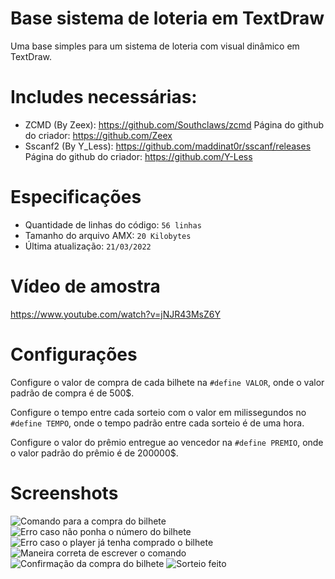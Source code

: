 # Base sistema de loteria em TextDraw

Uma base simples para um sistema de loteria com visual dinâmico em TextDraw.

# Includes necessárias:

- ZCMD (By Zeex): https://github.com/Southclaws/zcmd Página do github do criador: https://github.com/Zeex
- Sscanf2 (By Y_Less): https://github.com/maddinat0r/sscanf/releases Página do github do criador: https://github.com/Y-Less

# Especificações

- Quantidade de linhas do código: `56 linhas`
- Tamanho do arquivo AMX: `20 Kilobytes`
- Última atualização: `21/03/2022`

# Vídeo de amostra

https://www.youtube.com/watch?v=jNJR43MsZ6Y

# Configurações

Configure o valor de compra de cada bilhete na `#define VALOR`, onde o valor padrão de compra é de 500$.

Configure o tempo entre cada sorteio com o valor em milissegundos no `#define TEMPO`, onde o tempo padrão entre cada sorteio é de uma hora.

Configure o valor do prêmio entregue ao vencedor na `#define PREMIO`, onde o valor padrão do prêmio é de 200000$.

# Screenshots

![Comando para a compra do bilhete](https://user-images.githubusercontent.com/62568739/159398566-df983fef-a9a5-471a-8807-18628dee830b.png)
![Erro caso não ponha o número do bilhete](https://user-images.githubusercontent.com/62568739/159398565-75a382dc-07c4-4629-8576-4131cf780dde.png)
![Erro caso o player já tenha comprado o bilhete](https://user-images.githubusercontent.com/62568739/159399176-74df529c-5723-4d0f-af23-6d7a94dbb927.png)
![Maneira correta de escrever o comando](https://user-images.githubusercontent.com/62568739/159398555-3188bfd6-b038-42c1-a28c-c250bed996ac.png)
![Confirmação da compra do bilhete](https://user-images.githubusercontent.com/62568739/159398569-a91a8444-0af2-4c62-9eac-baa1d308036d.png)
![Sorteio feito](https://user-images.githubusercontent.com/62568739/159398568-0adbcde6-9b08-4275-a4a1-3e030f9a19d5.png)
